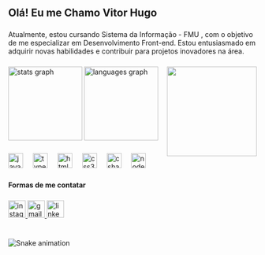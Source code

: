 <h2 align="left">Olá! Eu me Chamo Vitor Hugo</h2>

###

<p align="left">Atualmente, estou cursando Sistema da Informação - FMU , com o objetivo de me especializar em Desenvolvimento Front-end. Estou entusiasmado em adquirir novas habilidades e contribuir para projetos inovadores na área.</p>

###

<img align="right" height="182" src="https://i.pinimg.com/originals/1b/83/63/1b83638f8624f7b5315756882b458e1d.gif"  />

###

<div align="left">
  <img src="https://github-readme-stats.vercel.app/api?username=Vitorhugoa&hide_title=false&hide_rank=false&show_icons=false&include_all_commits=true&count_private=true&disable_animations=false&theme=dracula&locale=en&hide_border=false" height="150" alt="stats graph"  />
  <img src="https://github-readme-stats.vercel.app/api/top-langs?username=Vitorhugoa&locale=en&hide_title=false&layout=compact&card_width=320&langs_count=5&theme=dracula&hide_border=false" height="150" alt="languages graph"  />
</div>

###

<div align="left">
  <img src="https://cdn.jsdelivr.net/gh/devicons/devicon/icons/javascript/javascript-original.svg" height="30" alt="javascript logo"  />
  <img width="12" />
  <img src="https://cdn.jsdelivr.net/gh/devicons/devicon/icons/typescript/typescript-original.svg" height="30" alt="typescript logo"  />
  <img width="12" />
  <img src="https://cdn.jsdelivr.net/gh/devicons/devicon/icons/html5/html5-original.svg" height="30" alt="html5 logo"  />
  <img width="12" />
  <img src="https://cdn.jsdelivr.net/gh/devicons/devicon/icons/css3/css3-original.svg" height="30" alt="css3 logo"  />
  <img width="12" />
  <img src="https://cdn.jsdelivr.net/gh/devicons/devicon/icons/csharp/csharp-original.svg" height="30" alt="csharp logo"  />
  <img width="12" />
  <img src="https://cdn.jsdelivr.net/gh/devicons/devicon/icons/nodejs/nodejs-original.svg" height="30" alt="nodejs logo"  />
</div>

###

<h4 align="left">Formas de me contatar</h4>

###

<div align="left">
  <a href="https://www.instagram.com/vitorhg_25/" target="_blank">
    <img src="https://img.shields.io/static/v1?message=Instagram&logo=instagram&label=&color=E4405F&logoColor=white&labelColor=&style=for-the-badge" height="35" alt="instagram logo"  />
  </a>
  <a href="vitor.hugoja25@gmail.com" target="_blank">
    <img src="https://img.shields.io/static/v1?message=vitor.hugoja25@gmail.com&logo=gmail&label=&color=D14836&logoColor=white&labelColor=&style=for-the-badge" height="35" alt="gmail logo"  />
  </a>
  <a href="https://www.linkedin.com/in/vitor-andrade-392915109/" target="_blank">
    <img src="https://img.shields.io/static/v1?message=LinkedIn&logo=linkedin&label=&color=0077B5&logoColor=white&labelColor=&style=for-the-badge" height="35" alt="linkedin logo"  />
  </a>
</div>

###
<br clear="both">
<img src="https://raw.githubusercontent.com/Vitorhugoa/Vitorhugoa/output/snake.svg" alt="Snake animation" />

###
